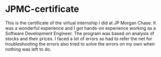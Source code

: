 # JPMC-certificate
This is the certificate of the virtual internship I did at JP Morgan Chase. 
It was a wonderful experience and I got hands-on experience working as a Software Development Engineer. 
The program was based on analysis of stocks and their prices.
I faced a lot of errors so had to refer the net for troubleshooting the errors also tried to solve the errors on my own 
when nothing was left to do.

